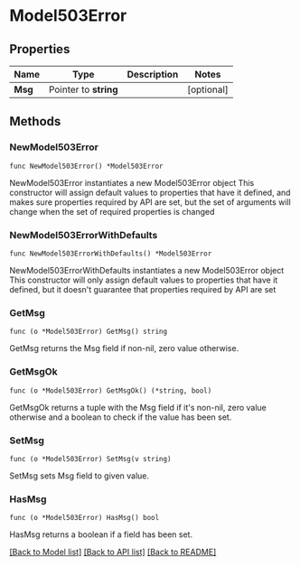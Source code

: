 # Model503Error

## Properties

Name | Type | Description | Notes
------------ | ------------- | ------------- | -------------
**Msg** | Pointer to **string** |  | [optional] 

## Methods

### NewModel503Error

`func NewModel503Error() *Model503Error`

NewModel503Error instantiates a new Model503Error object
This constructor will assign default values to properties that have it defined,
and makes sure properties required by API are set, but the set of arguments
will change when the set of required properties is changed

### NewModel503ErrorWithDefaults

`func NewModel503ErrorWithDefaults() *Model503Error`

NewModel503ErrorWithDefaults instantiates a new Model503Error object
This constructor will only assign default values to properties that have it defined,
but it doesn't guarantee that properties required by API are set

### GetMsg

`func (o *Model503Error) GetMsg() string`

GetMsg returns the Msg field if non-nil, zero value otherwise.

### GetMsgOk

`func (o *Model503Error) GetMsgOk() (*string, bool)`

GetMsgOk returns a tuple with the Msg field if it's non-nil, zero value otherwise
and a boolean to check if the value has been set.

### SetMsg

`func (o *Model503Error) SetMsg(v string)`

SetMsg sets Msg field to given value.

### HasMsg

`func (o *Model503Error) HasMsg() bool`

HasMsg returns a boolean if a field has been set.


[[Back to Model list]](../README.md#documentation-for-models) [[Back to API list]](../README.md#documentation-for-api-endpoints) [[Back to README]](../README.md)


